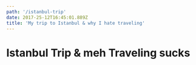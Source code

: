 ```yaml
---
path: '/istanbul-trip'
date: 2017-25-12T16:45:01.889Z
title: 'My trip to Istanbul & why I hate traveling'
---
```


# Istanbul Trip & meh Traveling sucks
